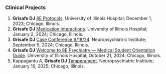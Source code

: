 ### Clinical Projects

1. **Grisafe DJ** [8E Protocols](https://bit.ly/8EProtocols). University of Illinois Hospital; December 1, 2023; Chicago, Illinois.
2. **Grisafe DJ** [Medication Interactions](https://bit.ly/medixn). University of Illinois Hospital; January 2, 2024; Chicago, Illinois.
3. **Grisafe DJ** [Case Conference 9/18/24](https://bit.ly/cc091824). Neuropsychiatric Institute; September 9, 2024; Chicago, Illinois. 
4. **Grisafe DJ** [Welcome to 8E Psychiatry — Medical Student Orientation Guide](https://bit.ly/welcome8e). University of Illinois Hospital; October 21, 2024; Chicago, Illinois. 
5. Kappagantu A, **Grisafe DJ** [Temperament](https://bit.ly/temp011625). Neuropsychiatric Institute; January 16, 2025; Chicago, Illinois. 

